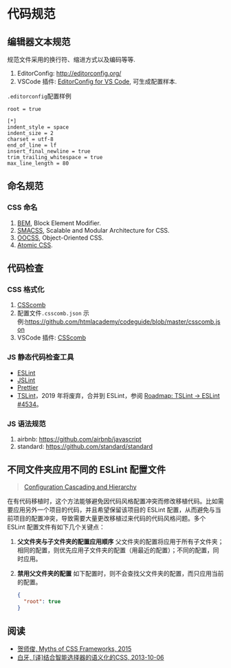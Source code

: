 # 代码规范

## 编辑器文本规范

规范文件采用的换行符、缩进方式以及编码等等.

1. EditorConfig: <http://editorconfig.org/>
2. VSCode 插件: [EditorConfig for VS Code](https://marketplace.visualstudio.com/items?itemName=EditorConfig.EditorConfig), 可生成配置样本.

`.editorconfig`配置样例

```properties
root = true

[*]
indent_style = space
indent_size = 2
charset = utf-8
end_of_line = lf
insert_final_newline = true
trim_trailing_whitespace = true
max_line_length = 80
```

## 命名规范

### CSS 命名

1. [BEM](http://getbem.com/), Block Element Modifier.
2. [SMACSS](https://smacss.com/), Scalable and Modular Architecture for CSS.
3. [OOCSS](http://oocss.org/), Object-Oriented CSS.
4. [Atomic CSS](https://acss.io/).

## 代码检查

### CSS 格式化

1. [CSScomb](https://github.com/csscomb/csscomb.js)
2. 配置文件`.csscomb.json` 示例:<https://github.com/htmlacademy/codeguide/blob/master/csscomb.json>
3. VSCode 插件: [CSScomb](https://marketplace.visualstudio.com/items?itemName=mrmlnc.vscode-csscomb)

### JS 静态代码检查工具

* [ESLint](https://github.com/eslint/eslint)
* [JSLint](https://github.com/jshint/jshint)
* [Prettier](https://github.com/prettier/prettier)
* [TSLint](https://github.com/palantir/tslint)，2019 年将废弃，合并到 ESLint，参阅 [Roadmap: TSLint -> ESLint #4534](https://github.com/palantir/tslint/issues/4534)。

### JS 语法规范

1. airbnb: <https://github.com/airbnb/javascript>
2. standard: <https://github.com/standard/standard>

## 不同文件夹应用不同的 ESLint 配置文件

> [Configuration Cascading and Hierarchy](https://eslint.org/docs/user-guide/configuring#configuration-cascading-and-hierarchy)

在有代码移植时，这个方法能够避免因代码风格配置冲突而修改移植代码。比如需要应用另外一个项目的代码，并且希望保留该项目的 ESLint 配置，从而避免与当前项目的配置冲突，导致需要大量更改移植过来代码的代码风格问题。多个 ESLint 配置文件有如下几个关键点：

1. **父文件夹与子文件夹的配置应用顺序** 父文件夹的配置将应用于所有子文件夹；相同的配置，则优先应用子文件夹的配置（用最近的配置）；不同的配置，同时应用。
2. **禁用父文件夹的配置** 如下配置时，则不会查找父文件夹的配置，而只应用当前的配置。

    ```json
    {
      "root": true
    }
    ```

## 阅读

* [贺师俊, Myths of CSS Frameworks, 2015](http://johnhax.net/2015/myth-of-css-frameworks/)
* [白牙, [译]结合智能选择器的语义化的CSS, 2013-10-06](https://www.w3cplus.com/css/semantic-css-with-intelligent-selectors.html)
